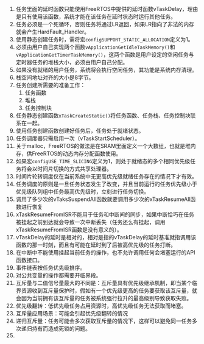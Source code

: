 1. 任务里面的延时函数只能使用FreeRTOS中提供的延时函数vTaskDelay，理由是只有使用该函数，系统才能在该任务在延时状态时运行其他任务。
2. 任务必须是一个死循环，否则任务将通过LR返回，如果LR指向了非法的内存就会产生HardFault_Handler。
3. 使用静态创建任务时，需将宏`configSUPPORT_STATIC_ALLOCATION`定义为1。
4. 必须由用户自己实现两个函数`vApplicationGetIdleTaskMemory()`和`vApplicationGetTimerTaskMemory()`，这两个函数是用户设定的空闲任务与定时器任务的堆栈大小，必须由用户自己分配。
5. 如果没有就绪的用户任务，系统将会执行空闲任务，其功能是系统内存清理。
6. 栈空间地址对齐的大小是8字节。
7. 任务创建所需要的准备工作：
	1. 任务函数
	2. 堆栈
	3. 任务控制块
8. 任务静态创建函数`xTaskCreateStatic()`将任务函数、任务栈、任务控制块联系在一起。
9. 使用任务创建函数创建好任务后，任务处于就绪状态。
10. 任务调度器只需启用一次（vTaskStartScheduler）。
11. 关于malloc，FreeRTOS的做法是在SRAM里面定义一个大数组，也就是堆内存，供FreeRTOS的动态内存分配函数使用。
12. 如果宏`configUSE_TIME_SLICING`定义为1，则处于就绪态的多个相同优先级任务将会以时间片切换的方式共享处理器。
13. 时间片轮转调度仅在当前系统中无更高优先级就绪任务存在的情况下才有效。
14. 任务调度的原则是一旦任务状态发生了改变，并且当前运行的任务优先级小于优先级队列组中任务最高优先级时，立刻进行任务切换。
15. 调用了多少次的vTaksSuspendAll函数就要调用多少次的xTaskResumeAll函数进行恢复
16. xTaskResumeFromISR不能用于任务和中断间的同步，如果中断恰巧在任务被挂起之前到达就会导致一次中断丢失（任务还么有挂起，调用xTaskResumeFromISR函数是没有意义的）。
17. vTaskDelay的延时是相对的，相对是指的vTaskDelay的延时基准就指调用该函数的那一时刻，而且有可能在延时到了后被高优先级的任务打断。
18. 在中断中不能使用挂起当前任务的操作，也不允许调用任何会堵塞运行的API函数接口。
19. 事件链表按任务优先级排序。
20. 对公共变量的操作都需要开临界段。
21. 互斥量与二值信号量最大的不同是：互斥量具有优先级继承机制，即当某个临界资源收到互斥量保护时，假如有一个优先级更高的任务要获取该互斥量，就会因为当前拥有该互斥量的任务被系统强行拉升的最高级别导致获取失败。
22. 优先级翻转：低优先级任务占用资源时，高优先级任务无法获取而堵塞。
23. 互斥量应用场景：可能会引起优先级翻转的情况
24. 递归互斥量：任务可能会多次获取互斥量的情况下，这样可以避免同一任务多次递归持有而造成死锁的问题。
25. 